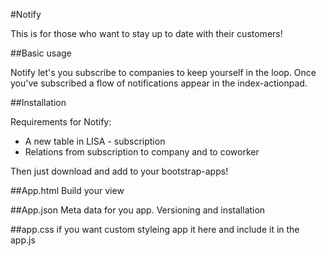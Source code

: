 #Notify

This is for those who want to stay up to date with their customers!

##Basic usage

Notify let's you subscribe to companies to keep yourself in the loop. Once you've subscribed a flow of notifications appear in the index-actionpad. 

##Installation

Requirements for Notify:
<ul>
	<li>A new table in LISA - subscription</li>
	<li>Relations from subscription to company and to coworker</li>
</ul>

Then just download and add to your bootstrap-apps!

##App.html
Build your view

##App.json
Meta data for you app. Versioning and installation

##app.css
if you want custom styleing app it here and include it in the app.js

